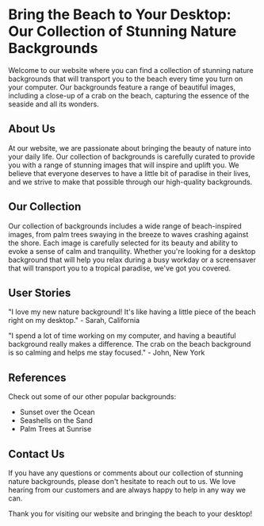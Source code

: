 <!--font:Creepster-->

# Bring the Beach to Your Desktop: Our Collection of Stunning Nature Backgrounds

Welcome to our website where you can find a collection of stunning nature backgrounds that will transport you to the beach every time you turn on your computer. Our backgrounds feature a range of beautiful images, including a close-up of a crab on the beach, capturing the essence of the seaside and all its wonders.

## About Us

At our website, we are passionate about bringing the beauty of nature into your daily life. Our collection of backgrounds is carefully curated to provide you with a range of stunning images that will inspire and uplift you. We believe that everyone deserves to have a little bit of paradise in their lives, and we strive to make that possible through our high-quality backgrounds.

## Our Collection

Our collection of backgrounds includes a wide range of beach-inspired images, from palm trees swaying in the breeze to waves crashing against the shore. Each image is carefully selected for its beauty and ability to evoke a sense of calm and tranquility. Whether you're looking for a desktop background that will help you relax during a busy workday or a screensaver that will transport you to a tropical paradise, we've got you covered.

## User Stories

"I love my new nature background! It's like having a little piece of the beach right on my desktop." - Sarah, California

"I spend a lot of time working on my computer, and having a beautiful background really makes a difference. The crab on the beach background is so calming and helps me stay focused." - John, New York

## References

Check out some of our other popular backgrounds:

- Sunset over the Ocean
- Seashells on the Sand
- Palm Trees at Sunrise

## Contact Us

If you have any questions or comments about our collection of stunning nature backgrounds, please don't hesitate to reach out to us. We love hearing from our customers and are always happy to help in any way we can.

Thank you for visiting our website and bringing the beach to your desktop!

<!--

Write me content for website with wallpaper which alt text is:

"A close-up of a crab on the beach"

The name/title of the page should not be 1:1 copy of the alt text but rather a real content of the website which is using this wallpaper.

- Use markdown format 
- Start with heading
- Heading should be short and concise
- The content should look like a real website 
- The website should not be about the wallpaper, wallpaper is just a related background
- Heading should be contain work "wallpaper" or "background"
- Include real sections like references, contact, user stories, etc. use things relevant to the page purpose.
- Feel free to use structure like headings, bullets, numbering, blockquotes, paragraphs, horizontal lines, etc.
- You can use formatting like bold or _italic_
- You can include UTF-8 emojis
- Links should be only #hash anchors (and you can refer to the document itself)
- Do not include images


---


# Beach Vibes Wallpaper: Bringing the Ocean to Your Desktop

Welcome to our website where you can find a beautiful beach vibes wallpaper that will transport you to the ocean every time you turn on your computer. Our wallpaper features a stunning close-up of a crab on the beach, capturing the essence of the seaside and all its wonders.

## About Us

At Beach Vibes Wallpaper, we are passionate about bringing the beauty of nature into your daily life. Our collection of wallpapers is carefully curated to provide you with a range of stunning images that will inspire and uplift you. We believe that everyone deserves to have a little bit of paradise in their lives, and we strive to make that possible through our high-quality wallpapers.

## Our Collection

Our collection of wallpapers includes a wide range of beach-inspired images, from palm trees swaying in the breeze to waves crashing against the shore. Each image is carefully selected for its beauty and ability to evoke a sense of calm and tranquility. Whether you're looking for a desktop background that will help you relax during a busy workday or a screensaver that will transport you to a tropical paradise, we've got you covered.

## User Stories

"I love my new beach vibes wallpaper! It's like having a little piece of the ocean right on my desktop." - Sarah, California

"I spend a lot of time working on my computer, and having a beautiful wallpaper really makes a difference. The crab on the beach wallpaper is so calming and helps me stay focused." - John, New York

## References

Check out some of our other popular wallpapers:

- Sunset over the Ocean
- Seashells on the Sand
- Palm Trees at Sunrise

## Contact Us

If you have any questions or comments about our beach vibes wallpaper collection, please don't hesitate to reach out to us. We love hearing from our customers and are always happy to help in any way we can.

Thank you for visiting Beach Vibes Wallpaper!


---


Heading should not include word "wallpaper". The website should not be about the wallpaper itself, wallpaper is just a related background, rewrite whole content.


---


# Bring the Beach to Your Desktop: Our Collection of Stunning Nature Backgrounds

Welcome to our website where you can find a collection of stunning nature backgrounds that will transport you to the beach every time you turn on your computer. Our backgrounds feature a range of beautiful images, including a close-up of a crab on the beach, capturing the essence of the seaside and all its wonders.

## About Us

At our website, we are passionate about bringing the beauty of nature into your daily life. Our collection of backgrounds is carefully curated to provide you with a range of stunning images that will inspire and uplift you. We believe that everyone deserves to have a little bit of paradise in their lives, and we strive to make that possible through our high-quality backgrounds.

## Our Collection

Our collection of backgrounds includes a wide range of beach-inspired images, from palm trees swaying in the breeze to waves crashing against the shore. Each image is carefully selected for its beauty and ability to evoke a sense of calm and tranquility. Whether you're looking for a desktop background that will help you relax during a busy workday or a screensaver that will transport you to a tropical paradise, we've got you covered.

## User Stories

"I love my new nature background! It's like having a little piece of the beach right on my desktop." - Sarah, California

"I spend a lot of time working on my computer, and having a beautiful background really makes a difference. The crab on the beach background is so calming and helps me stay focused." - John, New York

## References

Check out some of our other popular backgrounds:

- Sunset over the Ocean
- Seashells on the Sand
- Palm Trees at Sunrise

## Contact Us

If you have any questions or comments about our collection of stunning nature backgrounds, please don't hesitate to reach out to us. We love hearing from our customers and are always happy to help in any way we can.

Thank you for visiting our website and bringing the beach to your desktop!

-->
